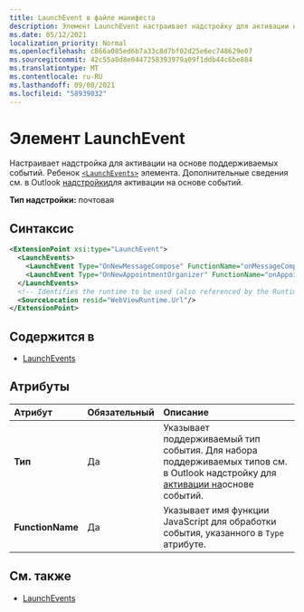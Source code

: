 ```yaml
---
title: LaunchEvent в файле манифеста
description: Элемент LaunchEvent настраивает надстройку для активации на основе поддерживаемых событий.
ms.date: 05/12/2021
localization_priority: Normal
ms.openlocfilehash: c866a085ed6b7a33c8d7bf02d25e6ec748629e07
ms.sourcegitcommit: 42c55a8d8e0447258393979a09f1ddb44c6be884
ms.translationtype: MT
ms.contentlocale: ru-RU
ms.lasthandoff: 09/08/2021
ms.locfileid: "58939032"
---
```

# <a name="launchevent-element"></a>Элемент LaunchEvent

Настраивает надстройка для активации на основе поддерживаемых событий. Ребенок [`<LaunchEvents>`](launchevents.md) элемента. Дополнительные сведения см. в Outlook [надстройки](../../outlook/autolaunch.md)для активации на основе событий.

**Тип надстройки:** почтовая

## <a name="syntax"></a>Синтаксис

```XML
<ExtensionPoint xsi:type="LaunchEvent">
  <LaunchEvents>
    <LaunchEvent Type="OnNewMessageCompose" FunctionName="onMessageComposeHandler"/>
    <LaunchEvent Type="OnNewAppointmentOrganizer" FunctionName="onAppointmentComposeHandler"/>
  </LaunchEvents>
  <!-- Identifies the runtime to be used (also referenced by the Runtime element). -->
  <SourceLocation resid="WebViewRuntime.Url"/>
</ExtensionPoint>
```

## <a name="contained-in"></a>Содержится в

- [LaunchEvents](launchevents.md)

## <a name="attributes"></a>Атрибуты

|  Атрибут  |  Обязательный  |  Описание  |
|:-----|:-----|:-----|
|  **Тип**  |  Да  | Указывает поддерживаемый тип события. Для набора поддерживаемых типов см. в Outlook надстройку для [активации на](../../outlook/autolaunch.md#supported-events)основе событий. |
|  **FunctionName**  |  Да  | Указывает имя функции JavaScript для обработки события, указанного в `Type` атрибуте. |

## <a name="see-also"></a>См. также

- [LaunchEvents](launchevents.md)
